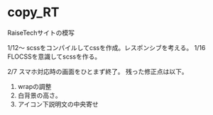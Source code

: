 # copy_RT
RaiseTechサイトの模写

1/12～ scssをコンパイルしてcssを作成。レスポンシブを考える。
1/16 FLOCSSを意識してscssを作る。

2/7 スマホ対応時の画面をひとまず終了。
残った修正点は以下。
1. wrapの調整
2. 白背景の高さ。
3. アイコン下説明文の中央寄せ


